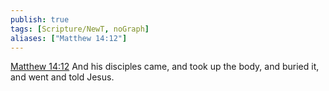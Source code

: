 ```yaml
---
publish: true
tags: [Scripture/NewT, noGraph]
aliases: ["Matthew 14:12"]
---
```

[Matthew 14:12](https://churchofjesuschrist.org/study/scriptures/nt/matt/14?lang=eng&id=p12#p12) And his disciples came, and took up the body, and buried it, and went and told Jesus.
